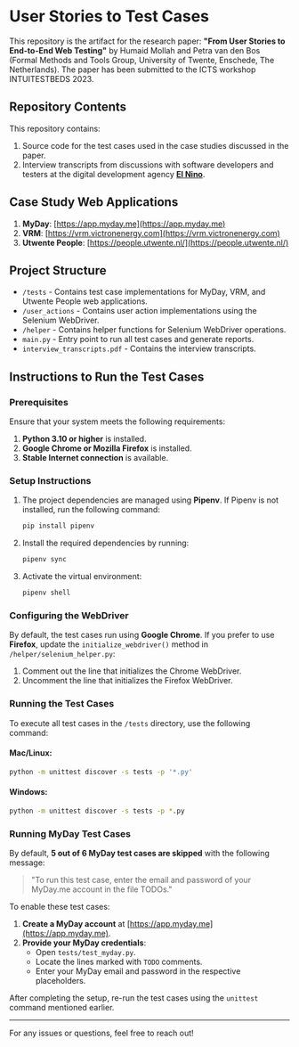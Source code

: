 # User Stories to Test Cases

This repository is the artifact for the research paper: **"From User Stories to End-to-End Web Testing"** by
Humaid Mollah and Petra van den Bos (Formal Methods and Tools Group, University of Twente, Enschede, The Netherlands). The paper has been submitted to the ICTS workshop INTUITESTBEDS 2023.

## Repository Contents

This repository contains:

1. Source code for the test cases used in the case studies discussed in the paper.
2. Interview transcripts from discussions with software developers and testers at the digital development agency **[El Nino](https://elnino.tech/)**.

## Case Study Web Applications

1. **MyDay**: [https://app.myday.me](https://app.myday.me)
2. **VRM**: [https://vrm.victronenergy.com](https://vrm.victronenergy.com)
3. **Utwente People**: [https://people.utwente.nl/](https://people.utwente.nl/)

## Project Structure

- `/tests` - Contains test case implementations for MyDay, VRM, and Utwente People web applications.
- `/user_actions` - Contains user action implementations using the Selenium WebDriver.
- `/helper` - Contains helper functions for Selenium WebDriver operations.
- `main.py` - Entry point to run all test cases and generate reports.
- `interview_transcripts.pdf` - Contains the interview transcripts.

## Instructions to Run the Test Cases

### Prerequisites

Ensure that your system meets the following requirements:

1. **Python 3.10 or higher** is installed.
2. **Google Chrome or Mozilla Firefox** is installed.
3. **Stable Internet connection** is available.

### Setup Instructions

1. The project dependencies are managed using **Pipenv**. If Pipenv is not installed, run the following command:
   ```sh
   pip install pipenv
   ```

2. Install the required dependencies by running:
   ```sh
   pipenv sync
   ```

3. Activate the virtual environment:
   ```sh
   pipenv shell
   ```

### Configuring the WebDriver

By default, the test cases run using **Google Chrome**. If you prefer to use **Firefox**, update the `initialize_webdriver()` method in `/helper/selenium_helper.py`:

1. Comment out the line that initializes the Chrome WebDriver.
2. Uncomment the line that initializes the Firefox WebDriver.

### Running the Test Cases

To execute all test cases in the `/tests` directory, use the following command:

#### Mac/Linux:
```sh
python -m unittest discover -s tests -p '*.py'
```

#### Windows:
```sh
python -m unittest discover -s tests -p *.py
```

### Running MyDay Test Cases

By default, **5 out of 6 MyDay test cases are skipped** with the following message:

> "To run this test case, enter the email and password of your MyDay.me account in the file TODOs."

To enable these test cases:

1. **Create a MyDay account** at [https://app.myday.me](https://app.myday.me).
2. **Provide your MyDay credentials**:
   - Open `tests/test_myday.py`.
   - Locate the lines marked with `TODO` comments.
   - Enter your MyDay email and password in the respective placeholders.

After completing the setup, re-run the test cases using the `unittest` command mentioned earlier.

---

For any issues or questions, feel free to reach out!

